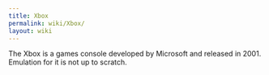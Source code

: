 ```yaml
---
title: Xbox
permalink: wiki/Xbox/
layout: wiki
---
```


The Xbox is a games console developed by Microsoft and released in 2001.
Emulation for it is not up to scratch.

